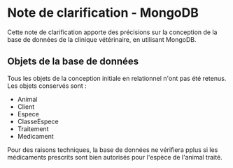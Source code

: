 # Note de clarification - MongoDB

Cette note de clarification apporte des précisions sur la conception de la base de données de la clinique vétérinaire, en utilisant MongoDB.

## Objets de la base de données

Tous les objets de la conception initiale en relationnel n'ont pas été retenus. Les objets conservés sont :

- Animal
- Client
- Espece
- ClasseEspece
- Traitement
- Medicament

Pour des raisons techniques, la base de données ne vérifiera pplus si les médicaments prescrits sont bien autorisés pour l'espèce de l'animal traité.
